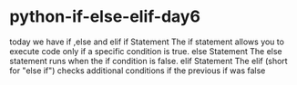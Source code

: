 # python-if-else-elif-day6
today we have if ,else and elif 
             if Statement
The if statement allows you to execute code only if a specific condition is true.
             else Statement
The else statement runs when the if condition is false.
             elif Statement
The elif (short for "else if") checks additional conditions if the previous if was false
